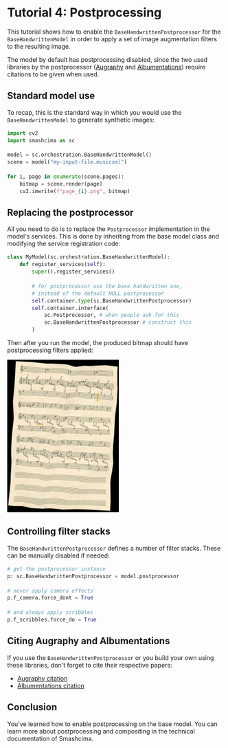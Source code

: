 # Tutorial 4: Postprocessing

This tutorial shows how to enable the `BaseHandwrittenPostprocessor` for the `BaseHandwrittenModel` in order to apply a set of image augmentation filters to the resulting image.

The model by default has postprocessing disabled, since the two used libraries by the postprocessor ([Augraphy](https://github.com/sparkfish/augraphy) and [Albumentations](https://albumentations.ai/)) require citations to be given when used.


## Standard model use

To recap, this is the standard way in which you would use the `BaseHandwrittenModel` to generate synthetic images:

```py
import cv2
import smashcima as sc

model = sc.orchestration.BaseHandwrittenModel()
scene = model("my-input-file.musicxml")

for i, page in enumerate(scene.pages):
    bitmap = scene.render(page)
    cv2.imwrite(f"page_{i}.png", bitmap)
```


## Replacing the postprocessor

All you need to do is to replace the `Postprocessor` implementation in the model's services. This is done by inheriting from the base model class and modifying the service registration code:

```py
class MyModel(sc.orchestration.BaseHandwrittenModel):
    def register_services(self):
        super().register_services()
        
        # for postprocessor use the base handwritten one,
        # instead of the default NULL postprocessor
        self.container.type(sc.BaseHandwrittenPostprocessor)
        self.container.interface(
            sc.Postprocessor, # when people ask for this
            sc.BaseHandwrittenPostprocessor # construct this
        )
```

Then after you run the model, the produced bitmap should have postprocessing filters applied:

<img src="../assets/tutorial-4/postprocessed_thumb.jpg" alt="Postprocessed synthetic image">


## Controlling filter stacks

The `BaseHandwrittenPostprocessor` defines a number of filter stacks. These can be manually disabled if needed:

```py
# get the postprocessor instance
p: sc.BaseHandwrittenPostprocessor = model.postprocessor

# never apply camera effects
p.f_camera.force_dont = True

# and always apply scribbles
p.f_scribbles.force_do = True
```


## Citing Augraphy and Albumentations

If you use the `BaseHandwrittenPostprocessor` or you build your own using these libraries, don't forget to cite their respective papers:

- [Augraphy citation](https://github.com/sparkfish/augraphy?tab=readme-ov-file#citations)
- [Albumentations citation](https://github.com/albumentations-team/albumentations?tab=readme-ov-file#citing)


## Conclusion

You've learned how to enable postprocessing on the base model. You can learn more about postprocessing and compositing in the technical documentation of Smashcima.
